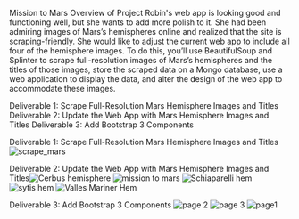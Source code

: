 Mission to Mars
Overview of Project
Robin's web app is looking good and functioning well, but she wants to add more polish to it. She had been admiring images of Mars’s hemispheres online and realized that the site is scraping-friendly. She would like to adjust the current web app to include all four of the hemisphere images. To do this, you’ll use BeautifulSoup and Splinter to scrape full-resolution images of Mars’s hemispheres and the titles of those images, store the scraped data on a Mongo database, use a web application to display the data, and alter the design of the web app to accommodate these images.

Deliverable 1: Scrape Full-Resolution Mars Hemisphere Images and Titles
Deliverable 2: Update the Web App with Mars Hemisphere Images and Titles
Deliverable 3: Add Bootstrap 3 Components

Deliverable 1: Scrape Full-Resolution Mars Hemisphere Images and Titles
![scrape_mars](https://user-images.githubusercontent.com/99819387/177914502-ebee8a87-38ec-4df8-8d47-1cdfad01c73e.png)


Deliverable 2: Update the Web App with Mars Hemisphere Images and Titles![Cerbus hemisphere](https://user-images.githubusercontent.com/99819387/177914562-533dfb85-4510-4490-8e5a-a6c83f1b5db4.png)
![mission to mars](https://user-images.githubusercontent.com/99819387/177914564-62427350-7d01-48e7-88e8-6d06c08179df.png)
![Schiaparelli hem](https://user-images.githubusercontent.com/99819387/177914566-f25b731d-3bd6-40ab-878a-f767389ce904.png)
![sytis hem](https://user-images.githubusercontent.com/99819387/177914567-9e66e38c-8374-4f49-8ba6-0efb3871de6b.png)
![Valles Mariner Hem](https://user-images.githubusercontent.com/99819387/177914579-c3dc22c0-a172-47f4-8b96-92c8c45871d4.png)

Deliverable 3: Add Bootstrap 3 Components
![page 2](https://user-images.githubusercontent.com/99819387/177914606-9c414f70-b1f5-4a7e-a2c1-8cef6ebdd642.png)
![page 3](https://user-images.githubusercontent.com/99819387/177914610-f11a044b-bda7-4932-a7ad-993059d2d918.png)
![page1](https://user-images.githubusercontent.com/99819387/177914611-d1c03a5c-b729-4837-a2b4-e50b28f4e872.png)
